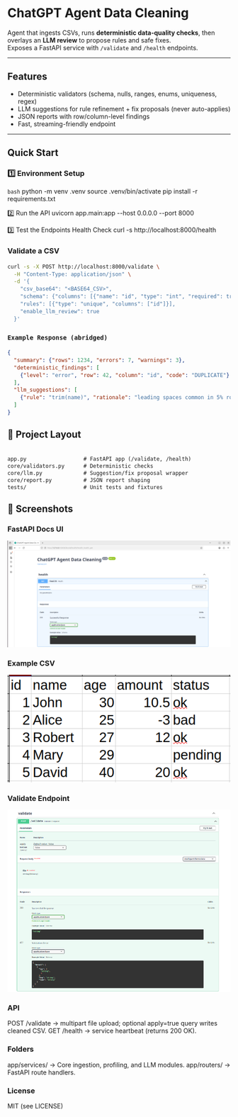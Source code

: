 # ChatGPT Agent Data Cleaning

Agent that ingests CSVs, runs **deterministic data-quality checks**, then overlays an **LLM review** to propose rules and safe fixes.  
Exposes a FastAPI service with `/validate` and `/health` endpoints.

---

## Features
- Deterministic validators (schema, nulls, ranges, enums, uniqueness, regex)
- LLM suggestions for rule refinement + fix proposals (never auto-applies)
- JSON reports with row/column-level findings
- Fast, streaming-friendly endpoint

---

## Quick Start

### 1️⃣ Environment Setup
```bash```
python -m venv .venv
source .venv/bin/activate
pip install -r requirements.txt

2️⃣ Run the API
uvicorn app.main:app --host 0.0.0.0 --port 8000

3️⃣ Test the Endpoints
Health Check
curl -s http://localhost:8000/health

### Validate a CSV
```bash
curl -s -X POST http://localhost:8000/validate \
  -H "Content-Type: application/json" \
  -d '{
    "csv_base64": "<BASE64_CSV>",
    "schema": {"columns": [{"name": "id", "type": "int", "required": true}]},
    "rules": [{"type": "unique", "columns": ["id"]}],
    "enable_llm_review": true
  }'
```
### ``Example Response (abridged)``
```json
{
  "summary": {"rows": 1234, "errors": 7, "warnings": 3},
  "deterministic_findings": [
    {"level": "error", "row": 42, "column": "id", "code": "DUPLICATE"}
  ],
  "llm_suggestions": [
    {"rule": "trim(name)", "rationale": "leading spaces common in 5% rows"}
  ]
}
```
## 📂 Project Layout
```text

app.py                  # FastAPI app (/validate, /health)
core/validators.py      # Deterministic checks
core/llm.py             # Suggestion/fix proposal wrapper
core/report.py          # JSON report shaping
tests/                  # Unit tests and fixtures
```
## 📸 Screenshots

### FastAPI Docs UI
![FastAPI Docs UI](https://github.com/izharhaq1987/chatgpt-agent-data-cleaning/blob/main/images/docs_ui.png?raw=true)

### Example CSV
![Example CSV](https://github.com/izharhaq1987/chatgpt-agent-data-cleaning/blob/main/images/example_csv.png?raw=true)

### Validate Endpoint
![FastAPI /validate](https://github.com/izharhaq1987/chatgpt-agent-data-cleaning/blob/main/images/validate_ui.png?raw=true)


### API
POST /validate → multipart file upload; optional apply=true query writes cleaned CSV.
GET /health → service heartbeat (returns 200 OK).

### Folders
app/services/ → Core ingestion, profiling, and LLM modules.
app/routers/ → FastAPI route handlers.

### License
MIT (see LICENSE)



